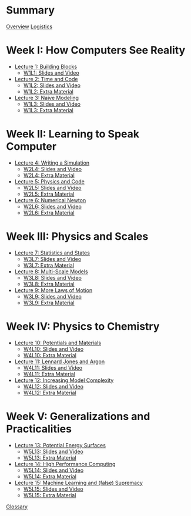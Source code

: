 # Summary

[Overview](./overview.md)
[Logistics](./logistics.md)

# Week I: How Computers See Reality

- [Lecture 1: Building Blocks](./lecture_01.md)
  - [W1L1: Slides and Video](./lec01sv.md)
- [Lecture 2: Time and Code](./lecture_02.md)
  - [W1L2: Slides and Video](./lec02sv.md)
  - [W1L2: Extra Material](./lec02ex.md)
- [Lecture 3: Naive Modeling](./lecture_03.md)
  - [W1L3: Slides and Video](./lec03sv.md)
  - [W1L3: Extra Material](./lec03ex.md)

# Week II: Learning to Speak Computer

- [Lecture 4: Writing a Simulation]()
  - [W2L4: Slides and Video]()
  - [W2L4: Extra Material]()
- [Lecture 5: Physics and Code]()
  - [W2L5: Slides and Video]()
  - [W2L5: Extra Material]()
- [Lecture 6: Numerical Newton]()
  - [W2L6: Slides and Video]()
  - [W2L6: Extra Material]()

# Week III: Physics and Scales

- [Lecture 7: Statistics and States]()
  - [W3L7: Slides and Video]()
  - [W3L7: Extra Material]()
- [Lecture 8: Multi-Scale Models]()
  - [W3L8: Slides and Video]()
  - [W3L8: Extra Material]()
- [Lecture 9: More Laws of Motion]()
  - [W3L9: Slides and Video]()
  - [W3L9: Extra Material]()

# Week IV: Physics to Chemistry

- [Lecture 10: Potentials and Materials]()
  - [W4L10: Slides and Video]()
  - [W4L10: Extra Material]()
- [Lecture 11: Lennard Jones and Argon]()
  - [W4L11: Slides and Video]()
  - [W4L11: Extra Material]()
- [Lecture 12: Increasing Model Complexity]()
  - [W4L12: Slides and Video]()
  - [W4L12: Extra Material]()

# Week V: Generalizations and Practicalities

- [Lecture 13: Potential Energy Surfaces]()
  - [W5L13: Slides and Video]()
  - [W5L13: Extra Material]()
- [Lecture 14: High Performance Computing]()
  - [W5L14: Slides and Video]()
  - [W5L14: Extra Material]()
- [Lecture 15: Machine Learning and (false) Supremacy]()
  - [W5L15: Slides and Video]()
  - [W5L15: Extra Material]()

[Glossary]()
